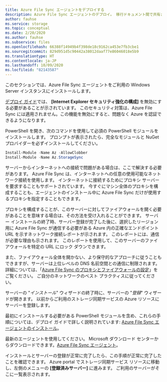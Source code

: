 ```yaml
---
title: Azure File Sync エージェントをデプロイする
description: Azure File Sync エージェントのデプロイ。 移行ドキュメント間で共有される一般的なテキスト ブロック。
author: fauhse
ms.service: storage
ms.topic: conceptual
ms.date: 2/20/2020
ms.author: fauhse
ms.subservice: files
ms.openlocfilehash: 66388f14949b4f398de18c9162ca453e7fb3cbe1
ms.sourcegitcommit: 829d951d5c90442a38012daaf77e86046018e5b9
ms.translationtype: HT
ms.contentlocale: ja-JP
ms.lasthandoff: 10/09/2020
ms.locfileid: "82143587"
---
```

このセクションでは、Azure File Sync エージェントをご利用の Windows Server インスタンスにインストールします。

[デプロイ ガイド](../articles/storage/files/storage-sync-files-deployment-guide.md)では、 **[Internet Explorer セキュリティ強化の構成]** を無効にする必要があることが示されています。 このセキュリティ対策は、Azure File Sync には適用されません。この機能を無効にすると、問題なく Azure を認証できるようになります。

PowerShell を開き、次のコマンドを使用して必須の PowerShell モジュールをインストールします。 プロンプトが表示されたら、完全なモジュールと NuGet プロバイダーを必ずインストールしてください。

```powershell
Install-Module -Name Az -AllowClobber
Install-Module -Name Az.StorageSync
```

サーバーからインターネットへの接続で問題がある場合は、ここで解決する必要があります。 Azure File Sync は、インターネットへの任意の使用可能なネットワーク接続を使用します。 インターネットに接続するためにプロキシ サーバーを要求することもサポートされています。 今すぐにマシン全体のプロキシを構成することも、エージェントのインストール中に Azure File Sync だけが使用するプロキシを指定することもできます。

プロキシを構成することが、このサーバーに対してファイアウォールを開く必要があることを意味する場合は、その方法を受け入れることができます。 サーバー インストールの終了時、サーバー登録が完了した後に、選択したリージョン用に Azure File Sync が通信する必要がある Azure 内の正確なエンドポイント URL を示すネットワーク接続レポートが示されます。 このレポートには、通信が必要な理由も示されます。 このレポートを使用して、このサーバーのファイアウォールを特定の URL にロック ダウンできます。

また、ファイアウォール全体を開かない、より保守的なアプローチに従うこともできますが、サーバーは上位レベルの DNS 名前空間との通信に制限されます。 詳細については、「[Azure File Sync のプロキシとファイアウォールの設定](../articles/storage/files/storage-sync-files-firewall-and-proxy.md)」をご覧ください。 ご自分のネットワークのベスト プラクティスに従ってください。

サーバーの "*インストール*" ウィザードの終了時に、サーバーの "*登録*" ウィザードが開きます。 以前からご利用のストレージ同期サービスの Azure リソースにサーバーを登録します。

最初にインストールする必要がある PowerShell モジュールを含め、これらの手順については、デプロイ ガイドで詳しく説明されています: [Azure File Sync エージェントのインストール](../articles/storage/files/storage-sync-files-deployment-guide.md)。

最新のエージェントを使用してください。 Microsoft ダウンロード センターからダウンロードできます。[Azure File Sync エージェント](https://aka.ms/AFS/agent "Azure File Sync エージェントのダウンロード")。

インストールとサーバーの登録が正常に完了したら、この手順が正常に完了したことを確認できます。 Azure portal でストレージ同期サービス リソースに移動し、左側のメニューの **[登録済みサーバー]** に進みます。 ご利用のサーバーがそこに一覧表示されます。
